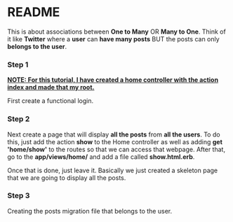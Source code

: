 # README
This is about associations between <strong>One to Many</strong> OR <strong>Many to One</strong>. Think of it like <strong>Twitter</strong> where a <strong>user</strong> can <strong>have many posts</strong> BUT the posts can only <strong>belongs to the user</strong>.

<h3>Step 1</h3>
<u><strong>NOTE: For this tutorial, I have created a home controller with the action index and made that my root.</strong></u>

First create a functional login.

<h3>Step 2</h3>

Next create a page that will display <strong>all the posts</strong> from <strong>all the users</strong>. To do this, just add the action <strong>show</strong> to the Home controller as well as adding <strong>get 'home/show'</strong> to the routes so that we can access that webpage. After that, go to the <strong>app/views/home/</strong> and add a file called <strong>show.html.erb</strong>.

Once that is done, just leave it. Basically we just created a skeleton page that we are going to display all the posts.

<h3>Step 3</h3>

Creating the posts migration file that belongs to the user.